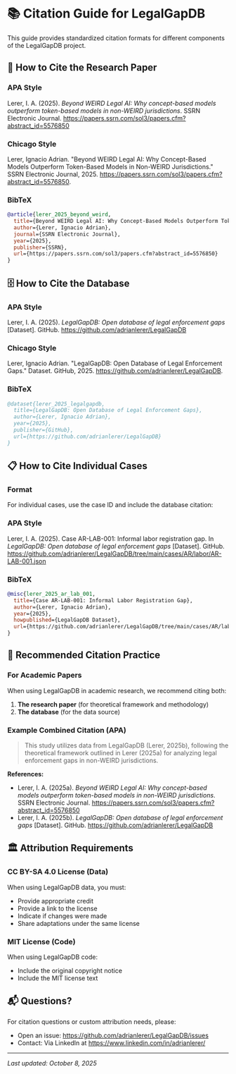 # 📚 Citation Guide for LegalGapDB

This guide provides standardized citation formats for different components of the LegalGapDB project.

## 📄 How to Cite the Research Paper

### APA Style
Lerer, I. A. (2025). *Beyond WEIRD Legal AI: Why concept-based models outperform token-based models in non-WEIRD jurisdictions*. SSRN Electronic Journal. https://papers.ssrn.com/sol3/papers.cfm?abstract_id=5576850

### Chicago Style
Lerer, Ignacio Adrian. "Beyond WEIRD Legal AI: Why Concept-Based Models Outperform Token-Based Models in Non-WEIRD Jurisdictions." SSRN Electronic Journal, 2025. https://papers.ssrn.com/sol3/papers.cfm?abstract_id=5576850.

### BibTeX
```bibtex
@article{lerer_2025_beyond_weird,
  title={Beyond WEIRD Legal AI: Why Concept-Based Models Outperform Token-Based Models in Non-WEIRD Jurisdictions},
  author={Lerer, Ignacio Adrian},
  journal={SSRN Electronic Journal},
  year={2025},
  publisher={SSRN},
  url={https://papers.ssrn.com/sol3/papers.cfm?abstract_id=5576850}
}
```

## 🗄️ How to Cite the Database

### APA Style
Lerer, I. A. (2025). *LegalGapDB: Open database of legal enforcement gaps* [Dataset]. GitHub. https://github.com/adrianlerer/LegalGapDB

### Chicago Style
Lerer, Ignacio Adrian. "LegalGapDB: Open Database of Legal Enforcement Gaps." Dataset. GitHub, 2025. https://github.com/adrianlerer/LegalGapDB.

### BibTeX
```bibtex
@dataset{lerer_2025_legalgapdb,
  title={LegalGapDB: Open Database of Legal Enforcement Gaps},
  author={Lerer, Ignacio Adrian},
  year={2025},
  publisher={GitHub},
  url={https://github.com/adrianlerer/LegalGapDB}
}
```

## 📋 How to Cite Individual Cases

### Format
For individual cases, use the case ID and include the database citation:

### APA Style
Lerer, I. A. (2025). Case AR-LAB-001: Informal labor registration gap. In *LegalGapDB: Open database of legal enforcement gaps* [Dataset]. GitHub. https://github.com/adrianlerer/LegalGapDB/tree/main/cases/AR/labor/AR-LAB-001.json

### BibTeX
```bibtex
@misc{lerer_2025_ar_lab_001,
  title={Case AR-LAB-001: Informal Labor Registration Gap},
  author={Lerer, Ignacio Adrian},
  year={2025},
  howpublished={LegalGapDB Dataset},
  url={https://github.com/adrianlerer/LegalGapDB/tree/main/cases/AR/labor/AR-LAB-001.json}
}
```

## 📖 Recommended Citation Practice

### For Academic Papers
When using LegalGapDB in academic research, we recommend citing both:
1. **The research paper** (for theoretical framework and methodology)
2. **The database** (for the data source)

### Example Combined Citation (APA)
> This study utilizes data from LegalGapDB (Lerer, 2025b), following the theoretical framework outlined in Lerer (2025a) for analyzing legal enforcement gaps in non-WEIRD jurisdictions.

**References:**
- Lerer, I. A. (2025a). *Beyond WEIRD Legal AI: Why concept-based models outperform token-based models in non-WEIRD jurisdictions*. SSRN Electronic Journal. https://papers.ssrn.com/sol3/papers.cfm?abstract_id=5576850
- Lerer, I. A. (2025b). *LegalGapDB: Open database of legal enforcement gaps* [Dataset]. GitHub. https://github.com/adrianlerer/LegalGapDB

## 🏛️ Attribution Requirements

### CC BY-SA 4.0 License (Data)
When using LegalGapDB data, you must:
- Provide appropriate credit
- Provide a link to the license
- Indicate if changes were made
- Share adaptations under the same license

### MIT License (Code)
When using LegalGapDB code:
- Include the original copyright notice
- Include the MIT license text

## 📬 Questions?

For citation questions or custom attribution needs, please:
- Open an issue: https://github.com/adrianlerer/LegalGapDB/issues
- Contact: Via LinkedIn at https://www.linkedin.com/in/adrianlerer/

---

*Last updated: October 8, 2025*